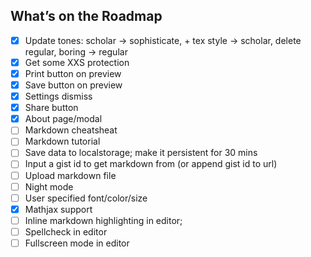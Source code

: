 ## What’s on the Roadmap

- [x] Update tones: scholar → sophisticate, + tex style → scholar, delete regular, boring → regular
- [x] Get some XXS protection
- [x] Print button on preview
- [x] Save button on preview
- [x] Settings dismiss
- [x] Share button
- [x] About page/modal
- [ ] Markdown cheatsheat
- [ ] Markdown tutorial
- [ ] Save data to localstorage; make it persistent for 30 mins
- [ ] Input a gist id to get markdown from (or append gist id to url)
- [ ] Upload markdown file
- [ ] Night mode
- [ ] User specified font/color/size
- [x] Mathjax support
- [ ] Inline markdown highlighting in editor;
- [ ] Spellcheck in editor
- [ ] Fullscreen mode in editor
